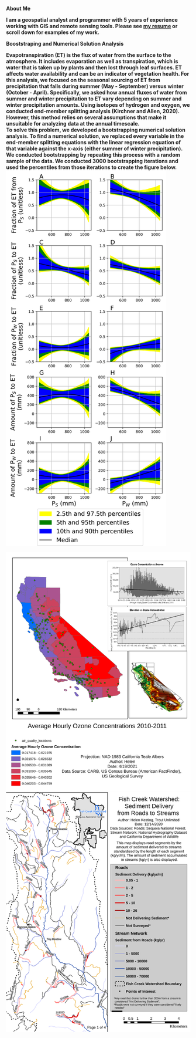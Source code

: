 

<strong>About Me<strong>  

I am a geospatial analyst and programmer with 5 years of experience working with GIS and remote sensing tools. Please see <a href="/assets/images/KestingResume.pdf" class="image fit"><img target="_blank">my resume</a> or scroll down for examples of my work.  

<strong>Booststraping and Numerical Solution Analysis<strong>   

  Evapotranspiration (ET) is the flux of water from the surface to the atmosphere. It includes evaporation as well as transpiration, which is water that is taken up by plants and then lost through leaf surfaces. ET affects water availability and can be an indicator of vegetation health. For this analysis, we focused on the seasonal sourcing of ET from precipitation that falls during summer (May - September) versus winter (October - April). Specifically, we asked how annual fluxes of water from summer and winter precipitation to ET vary depending on summer and winter precipitation amounts. Using isotopes of hydrogen and oxygen, we conducted end-member splitting analysis (Kirchner and Allen, 2020). However, this method relies on several assumptions that make it unsuitable for analyzing data at the annual timescale.  
  To solve this problem, we developed a bootstrapping numerical solution analysis. To find a numerical solution, we replaced every variable in the end-member splitting equations with the linear regression equation of that variable against the x-axis (either summer of winter precipitation). We conducted bootstrapping by repeating this process with a random sample of the data. We conducted 3000 bootstrapping iterations and used the percentiles from those iterations to create the figure below. 
![Bootstrapping numerical solution figures to show precipitation partitioning](/assets/images/ETpartitioning.svg)

![Map of ozone concentrations](/assets/images/CourseraOzone.svg)
![Roads decommissioning project](/assets/images/SequoiaRoadsDecom_CVD.svg)
